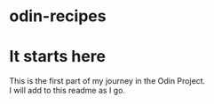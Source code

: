 # odin-recipes
<h1>It starts here</h1>
This is the first part of my journey in the Odin Project.
<br/>I will add to this readme as I go.
